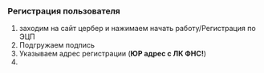 ### Регистрация пользователя
1. заходим на сайт цербер и нажимаем начать работу/Регистрация по ЭЦП
2. Подгружаем подпись
3. Указываем адрес регистрации (**ЮР адрес с ЛК ФНС!**)
4. 